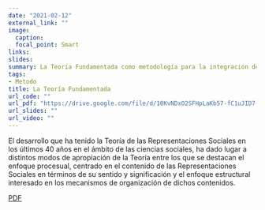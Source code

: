 ```yaml
---
date: "2021-02-12"
external_link: ""
image:
  caption: 
  focal_point: Smart
links: 
slides: 
summary: La Teoría Fundamentada como metodología para la integración del análisis procesual y estructural en la investigación de las Representaciones Sociales
tags:
- Metodo
title: La Teoría Fundamentada
url_code: ""
url_pdf: "https://drive.google.com/file/d/10KvNDxO2SFHpLaKb57-fC1uJID7-MxpL/view?usp=sharing"
url_slides: ""
url_video: ""
---
```


El desarrollo que ha tenido la Teoría de las Representaciones Sociales en los últimos 40 años en el
ámbito de las ciencias sociales, ha dado lugar a distintos modos de apropiación de la Teoría entre los
que se destacan el enfoque procesual, centrado en el contenido de las Representaciones Sociales en
términos de su sentido y significación y el enfoque estructural interesado en los mecanismos de
organización de dichos contenidos.


<div class="btn-links mb-3">
<a class="btn btn-outline-primary my-1 mr-1" href="https://drive.google.com/file/d/10KvNDxO2SFHpLaKb57-fC1uJID7-MxpL/view?usp=sharing" target="_blank" rel="noopener">
  PDF
</a>
</div>